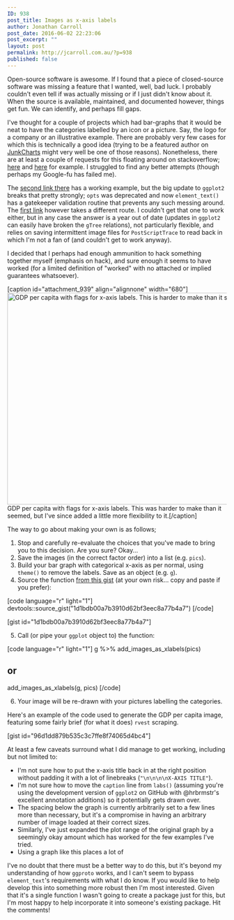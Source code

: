```yaml
---
ID: 938
post_title: Images as x-axis labels
author: Jonathan Carroll
post_date: 2016-06-02 22:23:06
post_excerpt: ""
layout: post
permalink: http://jcarroll.com.au/?p=938
published: false
---
```

Open-source software is awesome. If I found that a piece of closed-source software was missing a feature that I wanted, well, bad luck. I probably couldn't even tell if was actually missing or if I just didn't know about it. When the source is available, maintained, and documented however, things get fun. We can identify, and perhaps fill gaps.

<!--more-->

I've thought for a couple of projects which had bar-graphs that it would be neat to have the categories labelled by an icon or a picture. Say, the logo for a company or an illustrative example. There are probably very few cases for which this is technically a good idea (trying to be a featured author on <a href="http://junkcharts.typepad.com/" target="_blank">JunkCharts</a> might very well be one of those reasons). Nonetheless, there are at least a couple of requests for this floating around on stackoverflow; <a href="http://stackoverflow.com/questions/29939447/icons-as-x-axis-labels-in-r-ggplot2" target="_blank">here</a> and <a href="http://stackoverflow.com/questions/8905101/how-can-i-use-a-graphic-imported-with-grimport-as-axis-tick-labels-in-ggplot2-u" target="_blank">here</a> for example. I struggled to find any better attempts (though perhaps my Google-fu has failed me).

The <a href="http://stackoverflow.com/questions/8905101/how-can-i-use-a-graphic-imported-with-grimport-as-axis-tick-labels-in-ggplot2-u" target="_blank">second link there</a> has a working example, but the big update to <code>ggplot2</code> breaks that pretty strongly; <code>opts</code> was deprecated and now <code>element_text()</code> has a gatekeeper validation routine that prevents any such messing around. The <a href="http://stackoverflow.com/questions/29939447/icons-as-x-axis-labels-in-r-ggplot2" target="_blank">first link</a> however takes a different route. I couldn't get that one to work either, but in any case the answer is a year out of date (updates in <code>ggplot2</code> can easily have broken the <code>gTree</code> relations), not particularly flexible, and relies on saving intermittent image files for <code>PostScriptTrace</code> to read back in which I'm not a fan of (and couldn't get to work anyway).

I decided that I perhaps had enough ammunition to hack something together myself (emphasis on hack), and sure enough it seems to have worked (for a limited definition of "worked" with no attached or implied guarantees whatsoever).

[caption id="attachment_939" align="alignnone" width="680"]<a href="http://jcarroll.com.au/wp-content/uploads/2016/06/GDP.png"><img src="http://jcarroll.com.au/wp-content/uploads/2016/06/GDP-1024x731.png" alt="GDP per capita with flags for x-axis labels. This is harder to make than it seemed." width="680" height="485" class="size-large wp-image-939" /></a> GDP per capita with flags for x-axis labels. This was harder to make than it seemed, but I've since added a little more flexibility to it.[/caption]

The way to go about making your own is as follows;

 1. Stop and carefully re-evaluate the choices that you've made to bring you to this decision. Are you sure? Okay...
 2. Save the images (in the correct factor order) into a list (e.g. <code>pics</code>).
 3. Build your bar graph with categorical x-axis as per normal, using <code>theme()</code> to remove the labels. Save as an object (e.g. <code>g</code>).
 4. Source the function <a href="https://gist.github.com/jonocarroll/1d1bdb00a7b3910d62bf3eec8a77b4a7" target="_blank">from this gist</a> (at your own risk... copy and paste if you prefer): 

[code language="r" light="1"]
devtools::source_gist(&quot;1d1bdb00a7b3910d62bf3eec8a77b4a7&quot;)
[/code]

[gist id="1d1bdb00a7b3910d62bf3eec8a77b4a7"]

 5. Call (or pipe your <code>ggplot</code> object to) the function: 

[code language="r" light="1"]
g %&gt;% add_images_as_xlabels(pics)

## or

add_images_as_xlabels(g, pics)
[/code]

 6. Your image will be re-drawn with your pictures labelling the categories.

Here's an example of the code used to generate the GDP per capita image, featuring some fairly brief (for what it does) <code>rvest</code> scraping.

[gist id="96d1dd879b535c3c7ffe8f74065d4bc4"]

At least a few caveats surround what I did manage to get working, including but not limited to:
 
 - I'm not sure how to put the x-axis title back in at the right position without padding it with a lot of linebreaks (<code>"\n\n\n\nX-AXIS TITLE"</code>).
 - I'm not sure how to move the <code>caption</code> line from <code>labs()</code> (assuming you're using the development version of <code>ggplot2</code> on GitHub with @hrbrmstr's excellent annotation additions) so it potentially gets drawn over.
 - The spacing below the graph is currently arbitrarily set to a few lines more than necessary, but it's a compromise in having an arbitrary number of image loaded at their correct sizes.
 - Similarly, I've just expanded the plot range of the original graph by a seemingly okay amount which has worked for the few examples I've tried.
 - Using a graph like this places a lot of

I've no doubt that there must be a better way to do this, but it's beyond my understanding of how <code>ggproto</code> works, and I can't seem to bypass <code>element_text</code>'s requirements with what I do know. If you would like to help develop this into something more robust then I'm most interested. Given that it's a single function I wasn't going to create a package just for this, but I'm most happy to help incorporate it into someone's existing package. Hit the comments!